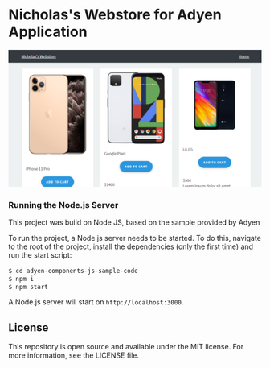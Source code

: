 # Nicholas's Webstore for Adyen Application

![Nicholas's Webstore](screenshot.png)


### Running the Node.js Server

This project was build on Node JS, based on the sample provided by Adyen

To run the project, a Node.js server needs to be started.
To do this, navigate to the root of the project, install the dependencies (only the first time) and run the start script:

```
$ cd adyen-components-js-sample-code
$ npm i
$ npm start
```

A Node.js server will start on `http://localhost:3000`.

## License

This repository is open source and available under the MIT license. For more information, see the LICENSE file.
